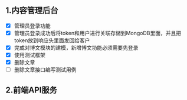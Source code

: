 ## 1.内容管理后台

- [x] 管理员登录功能
- [x] 管理员登录成功后将token和用户进行关联存储到MongoDB里面，并且把token放到响应头里面发回给客户
- [x] 完成对博文模块的建模，新增博文功能必须需要先登录
- [x] 使用测试框架
- [x] 删除文章
- [ ] 删除文章接口编写测试用例 

## 2.前端API服务